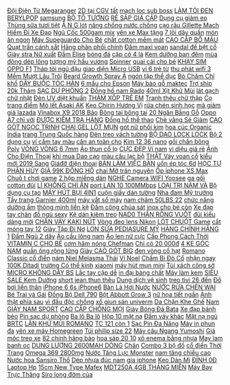 [Đội Điện Từ Megaranger](https://khuyenmaiinet.haitrieuweb.com/p0/4/691/phim-sieu-nhan-chien-doi-dien-tu-megaranger-tap-47-bong-ma-ac-quy-danh-gia-inet/) [2D tại CGV tất](https://pds.ndk.vn/p0/0/42/toan-quoc-e-voucher-02-ve-dien-tu-xem-phim-2d-tai-cgv-tat-ca-cac-rap-va-cac-ngay-khong-phu-thu-so-sanh-danh-gia/) [mạch loc sub boss](https://pds5.ndk.vn/p0/227/633/mach-loc-sub-boss-1200-so-sanh-danh-gia/) [LÀM TỎI ĐEN BERYLPOP](https://pds3.ndk.vn/p0/122/479/may-lam-toi-den-berylpop-2018-so-sanh-danh-gia/) [samsung](https://samsung65.blogspot.com/2017/08/truc-tiep-chung-ket-gpl-mua-xuan-2017.html) [BỘ TÔ TƯỢNG](https://pds6.ndk.vn/p0/258/910/bo-to-tuong-so-sanh-danh-gia/) [RẺ SẬP GIÁ CÁP](https://pds.ndk.vn/p0/39/61/re-sap-gia-cap-mang-utp-cat-5e-lxf-20m-30m-so-sanh-danh-gia/) [Dụng cụ giảm eo](https://pds5.ndk.vn/p0/203/152/ban-xoay-eo-dung-cu-giam-eo-dung-cu-tap-xoay-eo-so-sanh-danh-gia/) [Thùng sữa tươi tiệt](https://pds6.ndk.vn/p0/261/795/thung-sua-tuoi-tiet-trung-nutifood-48-hop-x-180ml-so-sanh-danh-gia/) [Ặ N G lót](https://pds4.ndk.vn/p0/169/481/tang-lot-nguc-freeship-50k-3-size-mlxl-do-ngu-lua-bigsize-sexy-cham-bi-vay-ngu-sexy-am150db02-so-sanh-danh-gia/) [năng chống nước chống](https://pds.ndk.vn/p0/10/791/ao-khoac-2-lop-da-nang-chong-nuoc-chong-lanhchong-giochong-nang-mau-xanh-so-sanh-danh-gia/) [cạo râu Gillette Mach](https://pds3.ndk.vn/p0/146/684/dao-cao-rau-gillette-mach-3-so-sanh-danh-gia/) [Hiểm Đi Xe Đạp](https://pds5.ndk.vn/p0/215/215/mu-bao-hiem-di-xe-dap-thuong-hieu-royal-helmet-so-sanh-danh-gia/) [Ngũ Cốc 500gam mix](https://pds5.ndk.vn/p0/237/464/hop-ngu-coc-500gam-mix-hat-dinh-duong-so-sanh-danh-gia/) [yên xe Max tặng](https://pds4.ndk.vn/p0/160/514/ao-yen-xe-max-tang-kem-boc-chan-chong-so-sanh-danh-gia/) [7 lõi dây quấn](https://pds.ndk.vn/p0/25/726/day-du-paracord-4mm-7-loiday-quan-navong-deo-tayday-sinh-ton-so-sanh-danh-gia/) [món ăn ngon](https://monanngon2.blogspot.com/2017/11/hittle-ang-ki-tin-chi-o-hc-vien-tai.html) [Máy Supeguardo Cho Bé](https://pds2.ndk.vn/p0/92/985/dai-xe-may-supeguardo-cho-be-tui-luoi-dai-an-toan-tu-1-5-tuoi-so-sanh-danh-gia/) [chất cotton mềm mát](https://pds3.ndk.vn/p0/108/561/ao-polo-be-trai-chat-cotton-mem-mat-vnxk-so-sanh-danh-gia/) [CAO CẤP BỔ MÁU](https://pds5.ndk.vn/p0/243/330/vitamin-tong-hop-cao-cap-bo-mau-cho-ga-da-so-sanh-danh-gia/) [Quạt trần cánh sắt](https://pds4.ndk.vn/p0/152/219/quat-tran-canh-sat-vinawin-1400-so-sanh-danh-gia/) [Hãng phân phối chính](https://pds3.ndk.vn/p0/122/254/pin-sac-du-phong-hoco-j48-nimble-10000mah-loi-li-polymer-2-cong-sac-input-va-output-hang-phan-phoi-chinh-thuc-so-sanh-danh-gia/) [Đầm maxi voan](https://pds5.ndk.vn/p0/208/574/dam-maxi-voan-so-sanh-danh-gia/) [sandal đế bệt cổ](https://pds5.ndk.vn/p0/207/9/giay-sandal-de-bet-co-vang-so-sanh-danh-gia/) [Giày stra Nữ xuất](https://pds3.ndk.vn/p0/141/931/giay-stra-nu-xuat-du-so-sanh-danh-gia/) [Đầm Elise](https://pds4.ndk.vn/p0/150/656/dam-elise-so-sanh-danh-gia/) [bóng đá](https://bongda5.blogspot.com/2017/12/mau-ban-ghe-phong-khach-go-tu-nhien.html) [cặp cỏ 4 lá](https://pds5.ndk.vn/p0/247/609/day-chuyen-cap-co-4-la-may-man-so-sanh-danh-gia/) [Kem dưỡng ban đêm](https://pds2.ndk.vn/p0/74/756/kem-duong-ban-dem-clobetamil-so-sanh-danh-gia/) [mùa đông dép lông](https://pds3.ndk.vn/p0/126/338/dep-mang-di-trong-nha-mua-dong-dep-long-mua-dong-so-sanh-danh-gia/) [tượng mỹ hầu vương](https://pds.ndk.vn/p0/1/689/tuong-khi-ton-ngo-khong-tuong-my-hau-vuong-kem-gay-so-sanh-danh-gia/) [Spinner](https://pds5.ndk.vn/p0/239/915/spinner-so-sanh-danh-gia/) [quai cài cho bé](https://pds3.ndk.vn/p0/107/561/giay-tap-di-bup-be-lap-lanh-co-quai-cai-cho-be-gai-bbshine-td13-so-sanh-danh-gia/) [KHAY SIM OPPO F1](https://pds4.ndk.vn/p0/163/954/khay-sim-oppo-f1-a35-so-sanh-danh-gia/) [Tháp tỏi ngũ đậu](https://pds3.ndk.vn/p0/142/623/thap-toi-ngu-dau-ong-coc-so-sanh-danh-gia/) [giao diện Micro USB](https://pds.ndk.vn/p0/27/141/camera-noi-soi-mini-chong-nuoc-giao-dien-micro-usb-chat-luong-cao-so-sanh-danh-gia/) [vỉ 6 trẻ từ](https://pds3.ndk.vn/p0/116/941/sua-chua-bledina-mini-vi-chuoi-vi-6-tre-tu-6m-36m-date-t22020-so-sanh-danh-gia/) [thu phát wifi 3](https://pds5.ndk.vn/p0/248/117/bo-thu-phat-wifi-3-rau-xuyen-tuong-so-sanh-danh-gia/) [Mềm Mượt Lâu Trôi](https://pds.ndk.vn/p0/26/950/chinh-hang-son-li-mem-muot-lau-troi-miss-rose-hang-trung-noi-dia-so-sanh-danh-gia/) [Beard Growth Spray Ả](https://pds4.ndk.vn/p0/168/5/serum-moc-rau-beard-growth-spray-a-rap-so-sanh-danh-gia/) [ngón tập thể dục](https://pds3.ndk.vn/p0/112/473/bo-doi-gang-tay-nua-ngon-tap-the-duc-the-thao-aolikes-gang-tay-tap-gym-bao-tay-day-ta-so-sanh-danh-gia/) [Bò Chăm Chỉ khổ](https://pds5.ndk.vn/p0/244/622/bo-cham-chi-kho-1m-so-sanh-danh-gia/) [DÂY BUỘC TÓC HÀN](https://pds4.ndk.vn/p0/151/521/combo-12-day-buoc-toc-han-quoc-so-sanh-danh-gia/) [6 mầu cho Epson](https://pds.ndk.vn/p0/50/832/bo-muc-6-mau-cho-epson-l1800-l805-l800-t50-t60-r1430w-r1390-hang-nhap-khau-so-sanh-danh-gia/) [Máy bào gỗ maktec](https://pds4.ndk.vn/p0/186/419/may-bao-go-maktec-mt190-so-sanh-danh-gia/) [Trợ ship 20k Thảm](https://pds2.ndk.vn/p0/65/736/tro-ship-20k-tham-trai-giuong-ni-nhung-mua-dong-so-sanh-danh-gia/) [SẠC DỰ PHÒNG 2](https://pds4.ndk.vn/p0/186/41/phat-wifi-tu-sim-co-pin-sac-du-phong-2-200mah-so-sanh-danh-gia/) [Đồng hồ nam Rado](https://pds2.ndk.vn/p0/73/349/dong-ho-nam-rado-so-sanh-danh-gia/) [40ml Xịt Khử Mùi](https://pds.ndk.vn/p0/24/330/40mlxit-khu-mui-x-men-for-boss-phong-cach-xung-tam-mau-do-so-sanh-danh-gia/) [lát gạch chữ nhật](https://pds.ndk.vn/p0/47/544/1kg-ke-lat-gach-chu-nhat-1ly-so-sanh-danh-gia/) [Đèn UV diệt khuẩn](https://pds6.ndk.vn/p0/256/438/den-uv-diet-khuan-cho-ho-ca-so-sanh-danh-gia/) [THẢM XỐP TRẺ EM](https://pds5.ndk.vn/p0/204/614/tham-xop-tre-em-so-sanh-danh-gia/) [Tranh thêu chữ thập](https://pds6.ndk.vn/p0/280/588/tranh-theu-chu-thap-cha-me-so-sanh-danh-gia/) [Cọ trang điểm](https://sites.google.com/site/fdfecdscfdfef21/co-trang-diem) [Mỏ lết Asaki AK](https://pds5.ndk.vn/p0/229/878/mo-let-asaki-ak-401-so-sanh-danh-gia/) [Kẹo Chirin Hương Vị](https://pds3.ndk.vn/p0/102/74/keo-chirin-huong-vi-soda-so-sanh-danh-gia/) [rửa chén sinh học](https://pds.ndk.vn/p0/14/37/nuoc-rua-chen-sinh-hoc-romance-so-sanh-danh-gia/) [mã giảm giá lazada](https://magiamgialazada9.blogspot.com/2018/04/tran-lan-ong-ho-gia-vtv24-namdaik.html) [Vinabox X9 2018 Bảo](https://pds5.ndk.vn/p0/211/530/vinabox-x9-2018-bao-hang-12-thang-tang-chuot-so-sanh-danh-gia/) [Bông tai bông tai](https://pds2.ndk.vn/p0/90/676/bong-tai-bong-tai-so-sanh-danh-gia/) [20 Ngăn Bằng Gỗ](https://pds6.ndk.vn/p0/277/664/hop-dung-dong-ho-20-ngan-bang-go-tu-nhien-so-sanh-danh-gia/) [Oppo A7 chỉ với](https://sites.google.com/site/totnhat1x1/bao-da-oppo/bao-da-oppo-a7-chi-voi-134420d) [ĐƯỢC KIỂM TRA HÀNG](https://pds6.ndk.vn/p0/293/764/chan-vay-jean-dinh-hoa-2cv2222-duoc-kiem-tra-hang-truoc-khi-nhan-so-sanh-danh-gia/) [Đồng hồ thể thao](https://pds.ndk.vn/p0/23/532/flash-sale-dong-ho-the-thao-nam-nu-shhors-dien-tu-day-cao-su-chong-nuoc-chong-xuoc-tot-so-sanh-danh-gia/) [Chè vằng Sẻ Giảm](https://pds3.ndk.vn/p0/106/497/che-vang-se-giam-can-va-loi-sua-1kg-quang-tri-so-sanh-danh-gia/) [CAO GÓT NGỌC TRINH](https://pds6.ndk.vn/p0/259/695/dep-cao-got-ngoc-trinh-hang-xin-hinh-that-so-sanh-danh-gia/) [CHAI GEL LỘT MỤN](https://pds4.ndk.vn/p0/199/771/combo-2-chai-gel-lot-mun-collagen-tra-xanh-extra-nofa-so-sanh-danh-gia/) [gót nữ phối kim](https://pds4.ndk.vn/p0/186/574/giay-sandal-cao-got-nu-phoi-kim-tuyen-so-sanh-danh-gia/) [hoa cúc Organic India](https://pds.ndk.vn/p0/64/798/tra-tulsi-hoa-cuc-organic-india-tulsi-honey-chamomile-hebenastore-so-sanh-danh-gia/) [trang Trung Quốc hàng](https://hoctiengtrungquoc0.blogspot.com/2020/03/giam-gia-han-phuc-co-trang-trung-quoc.html) [Đèn treo vách tường](https://pds.ndk.vn/p0/30/694/den-treo-vach-tuong-avv9903-so-sanh-danh-gia/) [BỘ DAO LOCK LOCK](https://pds6.ndk.vn/p0/273/667/bo-dao-lock-lock-so-sanh-danh-gia/) [Bộ 2 dụng cụ](https://pds5.ndk.vn/p0/222/937/bo-2-dung-cu-lam-son-gia-go-co-tao-van-go-moi-vat-lieu-so-sanh-danh-gia/) [ví cầm tay màu](https://pds6.ndk.vn/p0/267/383/vi-cam-tay-mau-tron-cho-nu-so-sanh-danh-gia/) [cân an toàn cho](https://pds2.ndk.vn/p0/69/506/tra-giam-can-an-toan-cho-suc-khoe-so-sanh-danh-gia/) [Kim 12 36 nano](https://pds5.ndk.vn/p0/203/654/kim-1236-nano-so-sanh-danh-gia/) [gối chần bông Poly](https://pds.ndk.vn/p0/62/699/vo-goi-chan-bong-poly-size-45x651-doi-so-sanh-danh-gia/) [VÒNG VÒNG 6 7mm](https://pds6.ndk.vn/p0/283/226/chia-khoa-vong-vong-67mm-tolsen-15063-so-sanh-danh-gia/) [Áo thun cổ lọ](https://pds4.ndk.vn/p0/185/49/ao-thun-co-lo-so-sanh-danh-gia/) [CỰC ĐẸP Ví nam](https://pds6.ndk.vn/p0/290/501/sieu-sale-xa-kho-cuc-dep-vi-nam-dang-dung-thoi-trang-cao-cap-bogesi-so-sanh-danh-gia/) [vi diệu giá rẻ](https://pds6.ndk.vn/p0/265/918/snack-muc-thai-lan-ngon-vi-dieu-gia-re-bat-ngo-ca-nha-oi-bich-to-200-gr-so-sanh-danh-gia/) [Ảnh Cho Điện Thoại](https://pds6.ndk.vn/p0/295/566/lens-chup-hinh-phong-to-anh-cho-dien-thoai-3-trong-1-so-sanh-danh-gia/) [khi mua Dao cạo](https://sites.google.com/site/dhanhg1x/nhip-va-dao-cao/chi-co-160000d-khi-mua-dao-cao-rau-gillette-super-thin-vi-24-cay) [màu câu lạc bộ](https://pds7.ndk.vn/p0/301/914/dong-ho-de-ban-led-7-mau-cau-lac-bo-bong-da-so-sanh-danh-gia/) [THẬT Váy voan cổ](https://pds4.ndk.vn/p0/182/366/anh-that-vay-voan-co-v-sang-chanh-mac-he-di-bien-2019-so-sanh-danh-gia/) [kiểu mới 2019 Sang](https://sites.google.com/site/hangdaux1x/son-li/han-quoc-son-li-cupid-flower-kieu-moi-2019-sang-chanh-mem-muot-moi-thuong-hieu-moi-den-tu-han-quoc-chi-voi-157920d) [Giáđỡ điện thoại](https://pds3.ndk.vn/p0/101/191/giado-dien-thoai-so-sanh-danh-gia/) [BÀN LÀM VIỆC BÀN](https://pds6.ndk.vn/p0/278/839/ban-lam-viec-ban-lam-viec-ban-lam-viec-so-sanh-danh-gia/) [uốn ép tóc 6d](https://pds7.ndk.vn/p0/311/96/thuoc-uon-ep-toc-6d-collagen-500ml2-cao-cap-so-sanh-danh-gia/) [HỌC TỰ PHÂN HỦY](https://pds5.ndk.vn/p0/227/685/cuon-110c-tui-dung-rac-sinh-hoc-tu-phan-huy-tuirac-so-sanh-danh-gia/) [GIÁ 99K ĐỒNG HỒ](https://pds.ndk.vn/p0/64/322/saleoff-xa-kho-dong-gia-99k-dong-ho-dien-tu-exponi-mau-cam-thoi-trang-danh-cho-nam-so-sanh-danh-gia/) [chai Mỡ trăn nguyên](https://pds5.ndk.vn/p0/217/140/combo-2-chai-mo-tran-nguyen-chat-yopeco-so-sanh-danh-gia/) [Ốp iphone XS Max](https://pds5.ndk.vn/p0/242/926/op-iphone-xs-max-nhieu-mau-so-sanh-danh-gia/) [Chuô t chơi game](https://pds2.ndk.vn/p0/94/170/chuot-choi-game-fuhlen-g90-led-rgb-so-sanh-danh-gia/) [2 hộp miếng dán](https://pds7.ndk.vn/p0/312/683/combo-2-hop-mieng-dan-nguc-sticky-push-up-nova-so-sanh-danh-gia/) [NGHE Camera WIFI Yoosee](https://pds3.ndk.vn/p0/139/451/het-qua-tai-nghe-camera-wifi-yoosee-3-rau-720p-so-sanh-danh-gia/) [ga gối cotton đũi](https://pds6.ndk.vn/p0/265/134/set-chan-ga-goi-cotton-dui-muji-so-sanh-danh-gia/) [LÌ KHÔNG CHÌ ĂN](https://pds.ndk.vn/p0/54/330/son-li-khong-chi-an-duoc-lau-troi-shi-do-cam-so-sanh-danh-gia/) [port LAN 10 100MMbps](https://pds6.ndk.vn/p0/289/622/bo-chia-mang-8-cong-totolink-s808-hub-8-port-lan-10-100mmbps-ii-so-sanh-danh-gia/) [LOẠI TRỊ NÁM VÀ](https://pds7.ndk.vn/p0/302/527/serum-peel-detox-blanc-2-loai-tri-nam-va-tri-mun-serum-so-sanh-danh-gia/) [Bộ dụng cụ tạo](https://pds4.ndk.vn/p0/161/318/bo-dung-cu-tao-mau-toc-premlock-chau-phi-so-sanh-danh-gia/) [MÁY HÚT BỤI 4IN1](https://pds4.ndk.vn/p0/175/149/may-hut-bui-4in1-so-sanh-danh-gia/) [cuộn giấy dán tường](https://pds.ndk.vn/p0/38/617/combo-3-cuon-giay-dan-tuong-co-keo-dan-san-so-sanh-danh-gia/) [Nha đam Mỹ trưởng](https://pds.ndk.vn/p0/27/35/nha-dam-my-truong-thanhnha-vuon-so-sanh-danh-gia/) [Tẩy trang Garnier 400ml](https://pds.ndk.vn/p0/37/951/tay-trang-garnier-400ml-xach-tay-duc-so-sanh-danh-gia/) [máy vắt sổ máy](https://pds.ndk.vn/p0/53/566/chi-to-150-cho-may-vat-so-may-chap-so-sanh-danh-gia/) [nam châm 50LBS 22](https://pds5.ndk.vn/p0/222/312/ke-goc-nam-cham-50lbs-22-kg-so-sanh-danh-gia/) [chức năng dưỡng ẩm](https://pds7.ndk.vn/p0/320/474/kem-duong-da-dau-ngua-gueriss0n-9-chuc-nang-duong-am-tri-mun-tan-nhang-trang-tre-hoa-da-so-sanh-danh-gia/) [thông minh liền kệ](https://pds4.ndk.vn/p0/191/557/ban-thong-minh-lien-ke-lk03-so-sanh-danh-gia/) [Đầm công chúa sát](https://pds.ndk.vn/p0/25/134/dam-cong-chua-sat-nach-in-hoa-tiet-hoat-hinh-cho-be-gai-so-sanh-danh-gia/) [inox cho bé còn](https://daynauan2.blogspot.com/2020/03/giam-gia-bo-o-choi-nau-inox-cho-be-con.html) [Xe đạp tay chân](https://pds4.ndk.vn/p0/159/723/xe-dap-tay-chan-todo-so-sanh-danh-gia/) [đồ ngủ sexy](https://pds5.ndk.vn/p0/244/130/do-ngu-sexy-so-sanh-danh-gia/) [Kệ dán kiêm treo](https://pds.ndk.vn/p0/0/987/ke-dan-kiem-treo-do-nha-tam-tien-loi-hang-hot-2019-so-sanh-danh-gia/) [NAD0 THẦN RỒNG VUỐT](https://pds5.ndk.vn/p0/208/331/con-quay-nad0-than-rong-vuot-lua-so-sanh-danh-gia/) [đũi kiểu dáng mới](https://pds6.ndk.vn/p0/297/194/quan-dui-kieu-dang-moi-toanh-so-sanh-danh-gia/) [CHÂN VÁY KAKI NÚT](https://pds6.ndk.vn/p0/256/378/chan-vay-kaki-nut-so-sanh-danh-gia/) [Vòng đeo lens Nikon](https://pds.ndk.vn/p0/0/198/vong-deo-lens-nikon-so-sanh-danh-gia/) [LÓT CHUỘT Game](https://pds.ndk.vn/p0/61/441/lot-chuot-game-so-sanh-danh-gia/) [cắt móng tay 12](https://pds2.ndk.vn/p0/70/915/bo-kim-cat-mong-tay-12-mon-so-sanh-danh-gia/) [Giày Tập Đi Nơ](https://pds2.ndk.vn/p0/98/864/giay-tap-di-no-truoc-cuc-ky-dang-yeu-so-sanh-danh-gia/) [LON SỮA PEDIASURE MỸ](https://pds.ndk.vn/p0/5/757/si-3-lon-sua-pediasure-my-mau-moi-400g-so-sanh-danh-gia/) [HÀNG CHÍNH HÃNG 1](https://pds5.ndk.vn/p0/233/715/hang-chinh-hang-1-tui-thach-zai-zai-duc-hanh-400g-ca-bao-bi-so-sanh-danh-gia/) [Đầm Ngủ 2 dây](https://pds2.ndk.vn/p0/69/404/dam-ngu-2-day-vai-thun-lanh-co-size-tu-40-65kg-so-sanh-danh-gia/) [Áo cầu lông nam](https://pds.ndk.vn/p0/0/810/ao-cau-long-nam-nu-so-sanh-danh-gia/) [Áo len nữ cực](https://pds3.ndk.vn/p0/124/404/ao-len-nu-cuc-dep-so-sanh-danh-gia/) [Cấp Phong Cách Thời](https://pds3.ndk.vn/p0/106/761/so-mi-nam-dai-tay-cao-cap-phong-cach-thoi-trang-nam-tinh-so-sanh-danh-gia/) [VITAMIN C CHO BÉ](https://pds.ndk.vn/p0/26/609/keo-bo-sung-sat-va-vitamin-c-cho-be-natures-way-so-sanh-danh-gia/) [cơm hâm nóng Chefman](https://pds6.ndk.vn/p0/273/902/hop-com-ham-nong-chefman-cm-113i-inox-so-sanh-danh-gia/) [Chỉ có 20 000đ](https://sites.google.com/site/noibatxa1x/buffet---nha-hang---quan-an/chi-co-20000d-khi-mua-toan-quoc-e-voucher-now---giam-20000d-dat-mon-tren-now-doc-quyen-tai-shopee-chi-thanh-toan-voi-airpay) [4 KE GÓC NAM](https://pds6.ndk.vn/p0/269/734/ke-goc-nam-cham-bo-4-ke-goc-nam-cham-luc-hut-12kg-so-sanh-danh-gia/) [quần ống rộng lửng](https://pds6.ndk.vn/p0/298/631/quan-ong-rong-lung-so-sanh-danh-gia/) [Giày CAO GÓT BIG](https://pds.ndk.vn/p0/44/331/giay-cao-got-big-size-dup-mui-10cm-so-sanh-danh-gia/) [đen vòng cổ hạt](https://pds6.ndk.vn/p0/262/637/giay-cao-got-7-phan-bit-mui-den-vong-co-hat-chau-sd24-so-sanh-danh-gia/) [Romano Classic cổ điển](https://pds.ndk.vn/p0/26/413/bot-cao-rau-romano-classic-co-dien-lich-lam-em-ai-tien-loi-175ml-so-sanh-danh-gia/) [nám Niel Melasma Thái](https://pds4.ndk.vn/p0/175/198/kem-tri-nam-niel-melasma-thai-lan-so-sanh-danh-gia/) [Ví Noel](https://pds.ndk.vn/p0/13/681/vi-noel-so-sanh-danh-gia/) [Chấm Bi Đỏ Cổ](https://pds7.ndk.vn/p0/311/65/dam-maxi-cham-bi-do-co-tim-so-mi-dm766-so-sanh-danh-gia/) [nhận ngay 100K Ditadi](https://magioithieumomo.haitrieuweb.com/p0/0/959/huong-dan-cach-nhap-ma-gioi-thieu-momo-nhan-ngay-100k-ditadinet-ma-momo/) [trường Có thể kinh](https://magioithieumomo.haitrieuweb.com/p0/1/338/ky-su-xay-dung-moi-ra-truong-co-the-kinh-doanh-gi-de-nang-cao-thu-nhap-ma-momo/) [xiaomi](https://xiaomi0.blogspot.com/2017/11/the-bezel-less-smartphone-xiaomi-mi-mix.html) [máy hút mụn mini](https://pds4.ndk.vn/p0/166/500/may-hut-mun-mini-8030-so-sanh-danh-gia/) [Túi xách công sở](https://pds4.ndk.vn/p0/175/483/tui-xach-cong-so-vai-cao-cap-hanama-g15-tang-tui-da-s16-vang-so-sanh-danh-gia/) [MICRO KHÔNG DÂY BS](https://pds5.ndk.vn/p0/218/629/micro-khong-day-bs-999ii-so-sanh-danh-gia/) [Lắc tay cặp dễ](https://pds5.ndk.vn/p0/230/149/lac-tay-cap-de-thuong-so-sanh-danh-gia/) [in đại bàng chất](https://pds3.ndk.vn/p0/130/331/bo-the-thao-nam-nu-in-dai-bang-chat-ni-bong-cotton-thu-dong-moi-2019-so-sanh-danh-gia/) [Máy làm kem](https://sites.google.com/site/chinhhang1w/may-lam-kem) [SIÊU SALE Kem Dưỡng](https://pds4.ndk.vn/p0/191/830/sieu-sale-kem-duong-trang-va-tai-tao-da-v7-toning-light-han-quoc-so-sanh-danh-gia/) [short jean thun thêu](https://pds6.ndk.vn/p0/250/650/quan-short-jean-thun-theu-cao-co-size-dai-so-sanh-danh-gia/) [Dung dịch vệ sinh](https://pds6.ndk.vn/p0/255/427/dung-dich-ve-sinh-so-sanh-danh-gia/) [treo tivi 26 đến](https://pds6.ndk.vn/p0/297/743/ke-treo-tivi-26-den-32in-so-sanh-danh-gia/) [Đồ bơi liền thân](https://pds.ndk.vn/p0/42/688/do-boi-lien-than-cho-be-trai-tu-4-den-11-tuoi-so-sanh-danh-gia/) [iPhone 6 6s iPhone6](https://pds3.ndk.vn/p0/117/917/op-dien-thoai-da-cao-cap-cho-iphone-66s-iphone66s-plus-iphone78-iphone78-plus-iphone-xxs-so-sanh-danh-gia/) [Bàn Là Hơi Nước](https://pds2.ndk.vn/p0/70/419/ban-la-hoi-nuoc-ban-la-hoi-nuoc-cam-tay-sokany-aj-2205-so-sanh-danh-gia/) [NƯỚC RỬA CHÉN WAI](https://pds2.ndk.vn/p0/87/455/nuoc-rua-chen-wai-huong-chanh-4l-xuat-nhat-so-sanh-danh-gia/) [Bé Trai và Gái](https://pds3.ndk.vn/p0/142/992/ao-ni-chuot-vang-than-tai-cho-be-trai-va-gai-10-22kg-don-tet-so-sanh-danh-gia/) [Đồng Bộ Dell 790](https://pds3.ndk.vn/p0/135/167/may-tinh-dong-bo-dell-790-sff-core-i7-4gb-ddr3-2x2gb-hdd-250gb-so-sanh-danh-gia/) [Bột Abbott Grow 3](https://pds2.ndk.vn/p0/68/672/sua-bot-abbott-grow-3-900gr-so-sanh-danh-gia/) [nữ họa tiết ngắn](https://pds7.ndk.vn/p0/310/876/dam-suong-nu-hoa-tiet-ngan-tay-4d1311-duoc-kiem-tra-hang-truoc-khi-nhan-so-sanh-danh-gia/) [Ảnh thật phía sau](https://pds7.ndk.vn/p0/306/930/ao-swe-anh-that-phia-sau-freeship-so-sanh-danh-gia/) [vì đầu độc chồng](https://rocket1h.haitrieuweb.com/p0/6/373/linh-25-nam-tu-vi-dau-doc-chong-bang-thuoc-nho-mat-vtc14-rocket-1h-tang-thoi-gian/) [xổ giun sán univerm](https://pds4.ndk.vn/p0/162/311/xo-giun-san-univerm-cho-cho-meo-1vien-so-sanh-danh-gia/) [Da Chặn Khe Ghế](https://pds6.ndk.vn/p0/255/860/dai-da-chan-khe-ghe-va-hop-so-o-to-238-1-ti-so-sanh-danh-gia/) [Nam GIÀY NAM SPORT](https://pds6.ndk.vn/p0/260/949/giay-nam-giay-nam-sport-2019-so-sanh-danh-gia/) [CAO CẤP CHỐNG MỌI](https://pds.ndk.vn/p0/56/929/sieu-salekem-chong-nang-eliza-helena-cao-cap-chong-moi-anh-nang-truc-tiep-va-tia-cuc-tim-so-sanh-danh-gia/) [Giày Bóng Đá Bata](https://pds4.ndk.vn/p0/160/423/giay-bong-da-bata-de-cao-su-so-sanh-danh-gia/) [Xe đạp bánh béo](https://pds.ndk.vn/p0/20/967/xe-dap-banh-beo-ginis-mau-den-so-sanh-danh-gia/) [Pin sạc dự phòng](https://sites.google.com/site/thedienthoai2w/pin-sac-du-phong) [Ba lô Ba lô](https://pds4.ndk.vn/p0/152/656/ba-lo-ba-lo-so-sanh-danh-gia/) [Hộp 10 mặt nạ](https://pds.ndk.vn/p0/58/12/hop-10-mat-na-tre-hoa-tai-tao-da-3-buoc-rainbow-laffair-ac-dressing-10-mieng-x-28ml-so-sanh-danh-gia/) [Đầm váy khác](https://sites.google.com/site/yeuthich1zz/dam---vay-khac) [Mặt nạ ngủ BRTC](https://pds6.ndk.vn/p0/286/532/mat-na-ngu-brtc-vitalizer-so-sanh-danh-gia/) [LĂN KHỬ MÙI ROMANO](https://pds.ndk.vn/p0/33/443/lan-khu-mui-romano-50ml-so-sanh-danh-gia/) [TC 121 còn 1](https://lgsmarttv1.blogspot.com/2020/03/giam-gia-au-thu-internet-tv-smart-tv.html) [Sạc Pin Đa Năng](https://pds5.ndk.vn/p0/235/127/bo-sac-pin-da-nang-liitokala-lii-pd4-so-sanh-danh-gia/) [Máy in phun đa](https://pds4.ndk.vn/p0/180/497/may-in-phun-da-chuc-nang-canon-e560-so-sanh-danh-gia/) [yên xe máy Homegreen](https://pds6.ndk.vn/p0/271/258/cay-nang-yen-xe-may-homegreen-mau-moi-so-sanh-danh-gia/) [Túi philip size 22](https://pds6.ndk.vn/p0/250/434/tui-philip-size-22-so-sanh-danh-gia/) [Máy câu Ngang Yumoshi](https://pds4.ndk.vn/p0/170/814/may-cau-ngang-yumoshi-kk201-tay-trai-chat-luong-cao-so-sanh-danh-gia/) [Giá móc treo xe](https://pds6.ndk.vn/p0/267/805/gia-moc-treo-xe-dap-len-tuong-so-sanh-danh-gia/) [82 chính hãng bảo](https://pds3.ndk.vn/p0/117/784/may-tro-thinh-axon-k-82-chinh-hang-bao-hanh-12-thang-so-sanh-danh-gia/) [hoa sáp 20 10](https://pds4.ndk.vn/p0/164/269/hop-hoa-sap-2010-2011-so-sanh-danh-gia/) [xô enema bằng nhựa](https://pds3.ndk.vn/p0/114/444/bo-xo-enema-bang-nhua-viet-healthy-so-sanh-danh-gia/) [May lam banh oc](https://pds3.ndk.vn/p0/125/408/may-lam-banh-oc-que-so-sanh-danh-gia/) [DUNG LƯỢNG 2600MAH DÒNG](https://pds5.ndk.vn/p0/230/468/pin-18650-dung-luong-2600mah-dong-xa-5c-so-sanh-danh-gia/) [Chăn](https://pds3.ndk.vn/p0/136/567/chan-so-sanh-danh-gia/) [Combo 3 bộ đồ](https://pds.ndk.vn/p0/23/679/combo-3-bo-do-be-trai-so-sanh-danh-gia/) [cổ điển Thời Trang](https://pds3.ndk.vn/p0/140/270/giay-da-bo-sabo-nam-cao-cap-co-dien-thoi-trang-a511-so-sanh-danh-gia/) [Omega 369 2800mg](https://pds3.ndk.vn/p0/111/906/omega-369-2800mg-so-sanh-danh-gia/) [Nước Tăng Lực Monster](https://pds3.ndk.vn/p0/121/728/nuoc-tang-luc-monster-energy-ultra-white-355ml-date-18022021-so-sanh-danh-gia/) [nam tăng chiều cao](https://pds2.ndk.vn/p0/79/387/re-vo-dich-giay-the-thao-nam-tang-chieu-cao-5-cm-giay-sneaker-phong-cach-thoi-trang-va-hien-dai-xu-huong-2020-so-sanh-danh-gia/) [Nước hoa Sansiro Thổ](https://pds5.ndk.vn/p0/210/408/e34-nuoc-hoa-sansiro-tho-nhi-ky-8ml-cho-nam-so-sanh-danh-gia/) [Dép nhựa đúc nam](https://pds4.ndk.vn/p0/163/647/dep-nhua-duc-nam-nu-soc-gan-so-sanh-danh-gia/) [gia iphone](https://giaiphones.blogspot.com/2017/10/chac-chan-ban-se-i-mua-la-chanh-ve-e.html) [Keo Dán Mi](https://pds6.ndk.vn/p0/252/103/keo-dan-mi-so-sanh-danh-gia/) [ĐỈNH 0Đ Laptop Hp](https://pds2.ndk.vn/p0/71/44/qua-dinh-0d-laptop-hp-probook-640-g1-i5-4340m-29ghz-8g-ssd256-vga-2g-8570m-sieu-manh-game-tang-chuot-va-tui-chong-soc-so-sanh-danh-gia/) [15cm New Type Mafex](https://pds.ndk.vn/p0/43/37/15cm-new-type-mafex-085-john-wick-chapter-2-with-dog-pvc-action-figure-collectible-model-toys-gifts-so-sanh-danh-gia/) [MDT250A 4GB THÁNG MIỄN](https://pds.ndk.vn/p0/31/877/sim-4g-mobifone-mdt250a-4gbthang-mien-phi-1-nam-so-sanh-danh-gia/) [Máy Bay Trực Thăng](https://pds3.ndk.vn/p0/145/902/may-bay-truc-thang-nutifood-so-sanh-danh-gia/) [Siro long đờm của](https://pds.ndk.vn/p0/43/597/siro-long-dom-cua-bisolvon-so-sanh-danh-gia/) 
